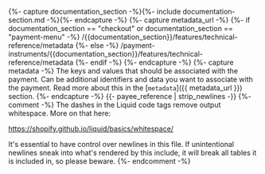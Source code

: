 {%- capture documentation_section -%}{%- include documentation-section.md -%}{%- endcapture -%}
{%- capture metadata_url -%}
   {%- if documentation_section == "checkout" or documentation_section == "payment-menu" -%}
        /{{documentation_section}}/features/technical-reference/metadata
    {%- else -%}
        /payment-instruments/{{documentation_section}}/features/technical-reference/metadata
    {%- endif -%}
{%- endcapture -%}
{%- capture metadata -%}
    The keys and values that should be associated with the payment. Can be
    additional identifiers and data you want to associate with the payment.
    Read more about this in the [`metadata`]({{ metadata_url }}) section.
{%- endcapture -%}
{{- payee_reference | strip_newlines -}}
{%- comment -%}
The dashes in the Liquid code tags remove output whitespace. More on that here:

<https://shopify.github.io/liquid/basics/whitespace/>

It's essential to have control over newlines in this file. If unintentional
newlines sneak into what's rendered by this include, it will break all tables
it is included in, so please beware.
{%- endcomment -%}
